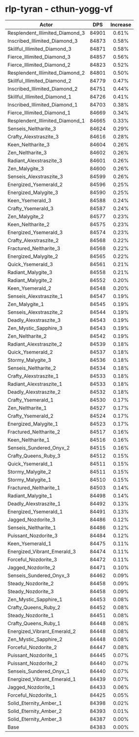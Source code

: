 # rlp-tyran - cthun-yogg-vf
| Actor | DPS | Increase |
|---|:---:|:---:|
|Resplendent_Illimited_Diamond_3|84901|0.61%|
|Inscribed_Illimited_Diamond_3|84873|0.58%|
|Skillful_Illimited_Diamond_3|84871|0.58%|
|Fierce_Illimited_Diamond_3|84857|0.56%|
|Fierce_Illimited_Diamond_2|84823|0.52%|
|Resplendent_Illimited_Diamond_2|84801|0.50%|
|Skillful_Illimited_Diamond_2|84779|0.47%|
|Inscribed_Illimited_Diamond_2|84751|0.44%|
|Skillful_Illimited_Diamond_1|84726|0.41%|
|Inscribed_Illimited_Diamond_1|84703|0.38%|
|Fierce_Illimited_Diamond_1|84669|0.34%|
|Resplendent_Illimited_Diamond_1|84665|0.33%|
|Senseis_Neltharite_3|84624|0.29%|
|Crafty_Alexstraszite_3|84616|0.28%|
|Keen_Neltharite_3|84604|0.26%|
|Zen_Neltharite_3|84602|0.26%|
|Radiant_Alexstraszite_3|84601|0.26%|
|Zen_Malygite_3|84600|0.26%|
|Senseis_Alexstraszite_3|84599|0.26%|
|Energized_Ysemerald_2|84596|0.25%|
|Energized_Malygite_3|84590|0.25%|
|Keen_Ysemerald_3|84588|0.24%|
|Crafty_Ysemerald_3|84587|0.24%|
|Zen_Malygite_2|84577|0.23%|
|Keen_Neltharite_2|84575|0.23%|
|Energized_Ysemerald_3|84574|0.23%|
|Crafty_Alexstraszite_2|84568|0.22%|
|Fractured_Neltharite_3|84568|0.22%|
|Energized_Malygite_2|84565|0.22%|
|Quick_Ysemerald_3|84561|0.21%|
|Radiant_Malygite_3|84558|0.21%|
|Radiant_Malygite_2|84552|0.20%|
|Keen_Ysemerald_2|84548|0.20%|
|Senseis_Alexstraszite_1|84547|0.19%|
|Zen_Malygite_1|84545|0.19%|
|Senseis_Alexstraszite_2|84544|0.19%|
|Deadly_Alexstraszite_3|84543|0.19%|
|Zen_Mystic_Sapphire_3|84543|0.19%|
|Zen_Neltharite_2|84542|0.19%|
|Radiant_Alexstraszite_2|84539|0.18%|
|Quick_Ysemerald_2|84537|0.18%|
|Stormy_Malygite_3|84536|0.18%|
|Senseis_Neltharite_2|84534|0.18%|
|Crafty_Alexstraszite_1|84533|0.18%|
|Radiant_Alexstraszite_1|84533|0.18%|
|Deadly_Alexstraszite_2|84532|0.18%|
|Crafty_Ysemerald_1|84530|0.17%|
|Zen_Neltharite_1|84527|0.17%|
|Crafty_Ysemerald_2|84524|0.17%|
|Energized_Malygite_1|84523|0.17%|
|Fractured_Neltharite_2|84517|0.16%|
|Keen_Neltharite_1|84516|0.16%|
|Senseis_Sundered_Onyx_2|84515|0.16%|
|Crafty_Queens_Ruby_3|84512|0.15%|
|Quick_Ysemerald_1|84511|0.15%|
|Stormy_Malygite_2|84511|0.15%|
|Stormy_Malygite_1|84510|0.15%|
|Fractured_Neltharite_1|84503|0.14%|
|Radiant_Malygite_1|84498|0.14%|
|Deadly_Alexstraszite_1|84492|0.13%|
|Energized_Ysemerald_1|84491|0.13%|
|Jagged_Nozdorite_3|84486|0.12%|
|Senseis_Neltharite_1|84486|0.12%|
|Puissant_Nozdorite_3|84484|0.12%|
|Keen_Ysemerald_1|84475|0.11%|
|Energized_Vibrant_Emerald_3|84474|0.11%|
|Forceful_Nozdorite_3|84472|0.11%|
|Jagged_Nozdorite_2|84471|0.10%|
|Senseis_Sundered_Onyx_3|84462|0.09%|
|Steady_Nozdorite_2|84458|0.09%|
|Steady_Nozdorite_3|84458|0.09%|
|Zen_Mystic_Sapphire_1|84453|0.08%|
|Crafty_Queens_Ruby_2|84452|0.08%|
|Steady_Nozdorite_1|84451|0.08%|
|Crafty_Queens_Ruby_1|84448|0.08%|
|Energized_Vibrant_Emerald_2|84448|0.08%|
|Zen_Mystic_Sapphire_2|84448|0.08%|
|Forceful_Nozdorite_2|84447|0.08%|
|Puissant_Nozdorite_1|84445|0.07%|
|Puissant_Nozdorite_2|84440|0.07%|
|Senseis_Sundered_Onyx_1|84440|0.07%|
|Energized_Vibrant_Emerald_1|84439|0.07%|
|Jagged_Nozdorite_1|84433|0.06%|
|Forceful_Nozdorite_1|84425|0.05%|
|Solid_Eternity_Amber_1|84398|0.02%|
|Solid_Eternity_Amber_2|84393|0.01%|
|Solid_Eternity_Amber_3|84387|0.00%|
|Base|84383|0.00%|
